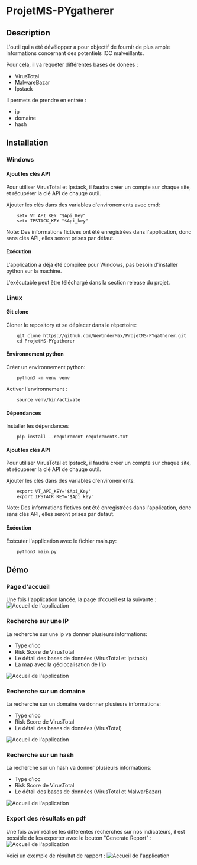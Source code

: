 # ProjetMS-PYgatherer

## Description

L'outil qui a été dévélopper a pour objectif de fournir de plus ample informations concernant des potentiels IOC malveillants.

Pour cela, il va requêter différentes bases de donées :

- VirusTotal
- MalwareBazar
- Ipstack

Il permets de prendre en entrée :

- ip
- domaine
- hash

## Installation 

### Windows

#### Ajout les clés API

Pour utiliser VirusTotal et Ipstack, il faudra créer un compte sur chaque site, et récupérer la clé API de chauqe outil.

Ajouter les clés dans des variables d'environements avec cmd:

        setx VT_API_KEY "$Api_Key"
        setx IPSTACK_KEY "$Api_key"

Note: Des informations fictives ont été enregistrées dans l'application, donc sans clés API, elles seront prises par défaut. 

#### Exécution

L'application a déjà été compilée pour Windows, pas besoin d'installer python sur la machine. 

L'exécutable peut être téléchargé dans la section release du projet.

### Linux

#### Git clone

Cloner le repository et se déplacer dans le répertoire:

        git clone https://github.com/WeWonderMax/ProjetMS-PYgatherer.git
        cd ProjetMS-PYgatherer

#### Environnement python

Créer un environnement python:

        python3 -m venv venv

Activer l'environnement :

        source venv/bin/activate

#### Dépendances
Installer les dépendances 

        pip install --requirement requirements.txt


#### Ajout les clés API

Pour utiliser VirusTotal et Ipstack, il faudra créer un compte sur chaque site, et récupérer la clé API de chauqe outil.

Ajouter les clés dans des variables d'environements:

        export VT_API_KEY='$Api_Key'
        export IPSTACK_KEY='$Api_key'

Note: Des informations fictives ont été enregistrées dans l'application, donc sans clés API, elles seront prises par défaut. 

#### Exécution
Exécuter l'application avec le fichier main.py:

        python3 main.py

## Démo

### Page d'accueil 

Une fois l'application lancée, la page d'ccueil est la suivante :
![Accueil de l'application](image/accueil.png)

### Recherche sur une IP

La recherche sur une ip va donner plusieurs informations:

- Type d'ioc
- Risk Score de VirusTotal
- Le détail des bases de données (VirusTotal et Ipstack)
- La map avec la géolocalisation de l'ip 

![Accueil de l'application](image/ip.png)

### Recherche sur un domaine 

La recherche sur un domaine va donner plusieurs informations:

- Type d'ioc
- Risk Score de VirusTotal
- Le détail des bases de données (VirusTotal)

![Accueil de l'application](image/domaine.png)

### Recherche sur un hash

La recherche sur un hash va donner plusieurs informations:

- Type d'ioc
- Risk Score de VirusTotal
- Le détail des bases de données (VirusTotal et MalwarBazar)

![Accueil de l'application](image/hash.png)

### Export des résultats en pdf

Une fois avoir réalisé les différentes recherches sur nos indicateurs, il est possible de les exporter avec le bouton "Generate Report" :
![Accueil de l'application](image/export.png)

Voici un exemple de résultat de rapport :
![Accueil de l'application](image/pdf.png)
